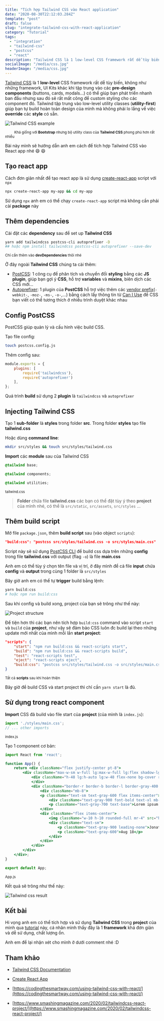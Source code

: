 ```yaml
---
title: "Tích hợp Tailwind CSS vào React application"
date: "2020-08-30T22:12:03.284Z"
template: "post"
draft: false
slug: "integrate-tailwind-css-with-react-application"
category: "Tutorial"
tags:
  - "integration"
  - "tailwind-css"
  - "postcss"
  - "react"
description: "Tailwind CSS là 1 low-level CSS framework rất dễ tùy biến, không như các framework khác khi tập trung vào các pre-design components như buttons, cards, modals... có thể giúp bạn phát triển nhanh ban đầu nhưng sau đó sẽ rất mất công để custom các component có sẵn, Tailwind tập trung vào low-level utility classes..."
socialImage: "/media/css.jpg"
headerImage: "/media/css.jpg"
---
```


[Tailwind CSS](https://tailwindcss.com/) là 1 **low-level** CSS framework rất dễ tùy biến, không như những framework, UI Kits khác khi tập trung vào các **pre-design components** (buttons, cards, modals...) có thể giúp bạn phát triển nhanh ban đầu nhưng sau đó sẽ rất mất công để custom styling cho các component đó. Tailwind tập trung vào low-level utility classes (**utility-first**) giúp bạn tự build hoàn toàn design của mình mà không phải lo lắng về việc **override** các **style** có sẵn.

![Tailwind CSS example](/media/tailwindcss.png)

<small style="padding: 0px 30px">Khá giống với **Bootstrap** nhưng bộ utility class của **Tailwind CSS** phong phú hơn rất nhiều</small>

Bài này mình sẽ hướng dẫn anh em cách để tích hợp Tailwind CSS vào React app nhé  😄 😄

## Tạo react app

Cách đơn giản nhất để tạo react app là sử dụng [create-react-app](https://create-react-app.dev/docs/getting-started/) script với `npx`

```bash
npx create-react-app my-app && cd my-app
```

Sử dụng `npx` anh em có thể chạy `create-react-app` script mà không cần phải cài **package** này

## Thêm dependencies

Cài đặt các **dependency** sau để set up **Tailwind CSS**

```bash
yarn add tailwindcss postcss-cli autoprefixer -D
## hoặc npm install tailwindcss postcss-cli autoprefixer --save-dev
```

<small>Chỉ cần thêm vào **devDependencies** thôi nhé</small>

Ở đây ngoài **Tailwind CSS** chúng ta cài thêm:
 - [PostCSS](https://github.com/postcss/postcss): 1 công cụ để phân tích và chuyển đổi **styling** bằng các **JS plugin**, giúp bạn gợi ý **CSS**, hỗ trợ **variables** và **mixins**, biên dịch các CSS mới...
 - [Autoprefixer](https://github.com/postcss/autoprefixer): 1 plugin của **PostCSS** hỗ trợ việc thêm các [vendor prefix](https://www.lifewire.com/css-vendor-prefixes-3466867)(`-webkit-`, `-moz-`, `-ms-`, `-o-`,...) bằng cách lấy thông tin từ [Can I Use](https://caniuse.com/) để CSS bạn viết có thể tương thích ở nhiều trình duyệt khác nhau

## Config PostCSS

PostCSS giúp quản lý và cấu hình việc build CSS.

Tạo file config:

```bash
touch postcss.config.js
```

Thêm config sau:

```javascript
module.exports = {
    plugins: [
        require('tailwindcss'),
        require('autoprefixer')
    ],
};
```

Quá trình **build** sử dụng 2 **plugin** là `tailwindcss` và `autoprefixer`

## Injecting Tailwind CSS

Tạo 1 **sub-folder** là **styles** trong folder **src**. Trong folder **styles** tạo file **tailwind.css**

Hoặc dùng **command line**:

```bash
mkdir src/styles && touch src/styles/tailwind.css
```

**Import** các **module** sau của Tailwind CSS

```css
@tailwind base;

@tailwind components;

@tailwind utilities;
```
<small>tailwind.css</small>

> **Folder** chứa file **tailwind.css** các bạn có thể đặt tùy ý theo **project** của mình nhé, có thể là `src/static`, `src/assets`, `src/styles` ...

## Thêm build script

Mở file `package.json`, thêm **build script** sau (vào object `scripts`):

```json
"build:css": "postcss src/styles/tailwind.css -o src/styles/main.css"
```

Script này sẽ sử dụng [PostCSS CLI](https://github.com/postcss/postcss-cli) để build css dựa trên những **config** trong file **tailwind.css** với output (flag `-o`) là file **main.css**

Anh em có thể tùy ý chọn tên file và vị trí, ở đây mình để cả file **input** chứa **config** và **output** trong cùng 1 folder là `src/styles`

Bây giờ anh em có thể tự **trigger** build bằng lệnh:

```bash
yarn build:css
# hoặc npm run build:css
```

Sau khi config và build xong, project của bạn sẽ trông như thế này:

![Project structure](/media/tailwind-project.png)

Để tiện hơn thì các bạn nên tích hợp `build:css` command vào script `start` và `build` của **project**, như vậy sẽ đảm bảo CSS luôn đc build lại theo những update mới nhất của mình mỗi lần **start project**:

```json
"scripts": {
	"start": "npm run build:css && react-scripts start",
	"build": "npm run build:css && react-scripts build",
	"test": "react-scripts test",
	"eject": "react-scripts eject",
	"build:css": "postcss src/styles/tailwind.css -o src/styles/main.css"
}
```

<small>Tất cả **scripts** sau khi hoàn thiện</small>

Bây giờ để build CSS và start project thì chỉ cần `yarn start` là đủ.

## Sử dụng trong react component

**Import** CSS đã build vào file start của **project** (của mình là `index.js`):

```javascript
import './styles/main.css';
// ... other imports
```
<small>index.js</small>

Tạo 1 component cơ bản:

```jsx
import React from 'react';

function App() {
	return <div className="flex justify-center pt-8">
		<div className="max-w-sm w-full lg:max-w-full lg:flex shadow-lg">
			<div className="h-48 lg:h-auto lg:w-48 flex-none bg-cover rounded-t lg:rounded-t-none lg:rounded-l text-center overflow-hidden" style={{ backgroundImage: `url('https://image-us.24h.com.vn/upload/1-2020/images/2020-02-06/kodfd-1580928361-474-width640height480.jpg')` }} title="Woman holding a mug">
			</div>
			<div className="border-r border-b border-l border-gray-400 lg:border-l-0 lg:border-t lg:border-gray-400 bg-white rounded-b lg:rounded-b-none lg:rounded-r p-4 flex flex-col justify-between leading-normal">
				<div className="mb-8">
				<p className="text-sm text-gray-600 flex items-center">Latest News</p>
					<div className="text-gray-900 font-bold text-xl mb-2">Messi is moving to Manchester City</div>
					<p className="text-gray-700 text-base">Lorem ipsum dolor sit amet, consectetur adipisicing elit. Voluptatibus quia, nulla! Maiores et perferendis eaque, exercitationem praesentium nihil.</p>
				</div>
				<div className="flex items-center">
					<img className="w-10 h-10 rounded-full mr-4" src="https://encrypted-tbn0.gstatic.com/images?q=tbn%3AANd9GcRG2WOlZ4KLuNN1ksjNOmh6oZ091IUhJiZD7w&usqp=CAU" alt="Avatar of Jonathan Reinink" />
					<div className="text-sm">
						<p className="text-gray-900 leading-none">Jonathan Reinink</p>
						<p className="text-gray-600">Aug 18</p>
					</div>
				</div>
			</div>
		</div>
	</div>;
}

export default App;
```

<small>App.js</small>

Kết quả sẽ trông như thế này:

![Tailwind css result](/media/messi.jpg)

## Kết bài

Hi vọng anh em có thể tích hợp và sử dụng **Tailwind CSS** trong **project** của mình qua [tutorial](/category//tutorial) này, cá nhân mình thấy đây là 1 **framework** khá đơn giản và dễ sử dụng, chất lượng ổn.

Anh em để lại nhận xét cho mình ở dưới comment nhé :D

## Tham khảo

- [Tailwind CSS Documentation](https://tailwindcss.com/docs/installation)

- [Create React App](https://create-react-app.dev/docs/getting-started/)

- [https://codingthesmartway.com/using-tailwind-css-with-react/](https://codingthesmartway.com/using-tailwind-css-with-react/)

- [https://www.smashingmagazine.com/2020/02/tailwindcss-react-project/](https://www.smashingmagazine.com/2020/02/tailwindcss-react-project/)
